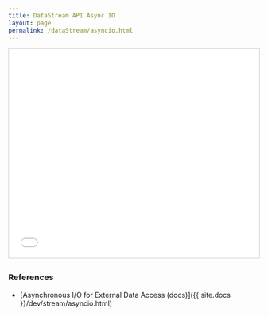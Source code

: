 ```yaml
---
title: DataStream API Async IO
layout: page
permalink: /dataStream/asyncio.html
---
```


<iframe src="//www.slideshare.net/slideshow/embed_code/key/1mwdKrzzAT0xSB" width="680" height="421" frameborder="0" marginwidth="0" marginheight="0" scrolling="no" style="border:1px solid #CCC; border-width:1px; margin-bottom:5px; max-width: 100%;" allowfullscreen> </iframe>

### References

- [Asynchronous I/O for External Data Access (docs)]({{ site.docs }}/dev/stream/asyncio.html)
